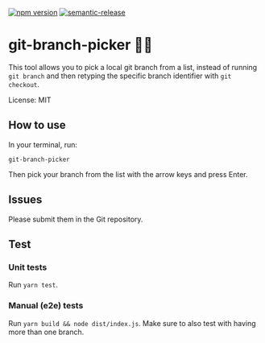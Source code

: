 [![npm version](https://badge.fury.io/js/git-branch-picker.svg)](https://badge.fury.io/js/git-branch-picker)
[![semantic-release](https://img.shields.io/badge/%20%20%F0%9F%93%A6%F0%9F%9A%80-semantic--release-e10079.svg)](https://github.com/semantic-release/semantic-release)

# git-branch-picker 👨‍💻

This tool allows you to pick a local git branch from a list, instead of running `git branch` and then retyping the specific branch identifier with `git checkout`.

License: MIT

## How to use

In your terminal, run:

`git-branch-picker`

Then pick your branch from the list with the arrow keys and press Enter.

## Issues

Please submit them in the Git repository.

## Test

### Unit tests

Run `yarn test`.

### Manual (e2e) tests

Run `yarn build && node dist/index.js`. Make sure to also test with having more than one branch.
